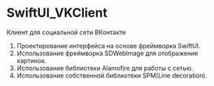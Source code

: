# SwiftUI_VKClient
Клиент для социальной сети ВКонтакте
1. Проектирование интерфейса на основе фреймворка SwiftUI.
2. Использование фреймворка SDWebImage для отображения картинок.
3. Использование библиотеки Alamofire для работы с сетью.
4. Использование собственной библиотеки SPM(Line decoration).
